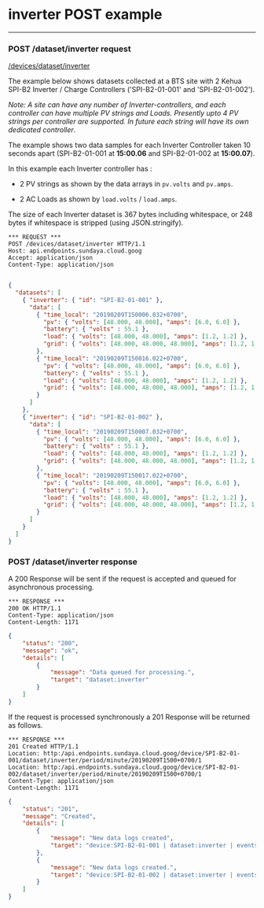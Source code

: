 # inverter POST example
---

### POST /dataset/inverter request

[/devices/dataset/inverter](http:/api.endpoints.sundaya.cloud.goog/devices/dataset/mppt)

The example below shows datasets collected at a BTS site with 2 Kehua SPI-B2 Inverter / Charge Controllers ('SPI-B2-01-001' and 'SPI-B2-01-002').

*Note: A site can have any number of Inverter-controllers, and each controller can have multiple PV strings and Loads. Presently upto 4 PV strings per controller are supported. In future each string will have its own dedicated controller*.

The example shows two data samples for each Inverter Controller taken 10 seconds apart (SPI-B2-01-001 at **15:00.06** and SPI-B2-01-002 at **15:00.07**).

In this example each Inverter controller has :

- 2 PV strings as shown by the data arrays in `pv.volts` and `pv.amps`.

- 2 AC Loads as shown by `load.volts` / `load.amps`.  

The size of each Inverter dataset is 367 bytes including whitespace, or 248 bytes if whitespace is stripped (using JSON.stringify).


```
*** REQUEST ***	
POST /devices/dataset/inverter HTTP/1.1	
Host: api.endpoints.sundaya.cloud.goog
Accept: application/json
Content-Type: application/json
    
```

```json
{
  "datasets": [
    { "inverter": { "id": "SPI-B2-01-001" }, 
      "data": [
        { "time_local": "20190209T150006.032+0700",
          "pv": { "volts": [48.000, 48.000], "amps": [6.0, 6.0] },
          "battery": { "volts" : 55.1 }, 
          "load": { "volts": [48.000, 48.000], "amps": [1.2, 1.2] }, 
          "grid": { "volts": [48.000, 48.000, 48.000], "amps": [1.2, 1.2, 1.2], "pf": [0.92, 0.92, 0.92] }
        },
        { "time_local": "20190209T150016.022+0700",
          "pv": { "volts": [48.000, 48.000], "amps": [6.0, 6.0] },
          "battery": { "volts" : 55.1 }, 
          "load": { "volts": [48.000, 48.000], "amps": [1.2, 1.2] },
          "grid": { "volts": [48.000, 48.000, 48.000], "amps": [1.2, 1.2, 1.2], "pf": [0.92, 0.92, 0.92] }
        }
      ]
    },
    { "inverter": { "id": "SPI-B2-01-002" }, 
      "data": [
        { "time_local": "20190209T150007.032+0700",
          "pv": { "volts": [48.000, 48.000], "amps": [6.0, 6.0] },
          "battery": { "volts" : 55.1 }, 
          "load": { "volts": [48.000, 48.000], "amps": [1.2, 1.2] },
          "grid": { "volts": [48.000, 48.000, 48.000], "amps": [1.2, 1.2, 1.2], "pf": [0.92, 0.92, 0.92] }
        },
        { "time_local": "20190209T150017.022+0700",
          "pv": { "volts": [48.000, 48.000], "amps": [6.0, 6.0] },
          "battery": { "volts" : 55.1 }, 
          "load": { "volts": [48.000, 48.000], "amps": [1.2, 1.2] },
          "grid": { "volts": [48.000, 48.000, 48.000], "amps": [1.2, 1.2, 1.2], "pf": [0.92, 0.92, 0.92] }
        }
      ]
    }
  ]
}
```

### POST /dataset/inverter response

A 200 Response will be sent if the request is accepted and queued for asynchronous processing. 

```
*** RESPONSE ***	
200 OK HTTP/1.1	
Content-Type: application/json
Content-Length: 1171	

```

```json
{
    "status": "200",
    "message": "ok",
    "details": [
        {
            "message": "Data queued for processing.",
            "target": "dataset:inverter"
        }
    ]
}
```

If the request is processed synchronously a 201 Response will be returned as follows. 

```
*** RESPONSE ***	
201 Created HTTP/1.1	
Location: http:/api.endpoints.sundaya.cloud.goog/device/SPI-B2-01-001/dataset/inverter/period/minute/20190209T1500+0700/1
Location: http:/api.endpoints.sundaya.cloud.goog/device/SPI-B2-01-002/dataset/inverter/period/minute/20190209T1500+0700/1
Content-Type: application/json
Content-Length: 1171	

```

```json
{
    "status": "201",
    "message": "Created",
    "details": [
        {
            "message": "New data logs created",
            "target": "device:SPI-B2-01-001 | dataset:inverter | events:2"
        },
        {
            "message": "New data logs created.",
            "target": "device:SPI-B2-01-002 | dataset:inverter | events:2"
        }
    ]
}
```

